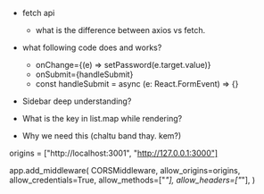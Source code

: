 - fetch api
    - what is the difference between axios vs fetch.

- what following code does and works?
   - onChange={(e) => setPassword(e.target.value)}
   - onSubmit={handleSubmit}
   - const handleSubmit = async (e: React.FormEvent) => {}

- Sidebar deep understanding?

- What is the key in list.map while rendering?  


- Why we need this (chaltu band thay. kem?)

origins = ["http://localhost:3001", "http://127.0.0.1:3000"]

app.add_middleware(
    CORSMiddleware,
    allow_origins=origins,
    allow_credentials=True,
    allow_methods=["*"],
    allow_headers=["*"],
)
